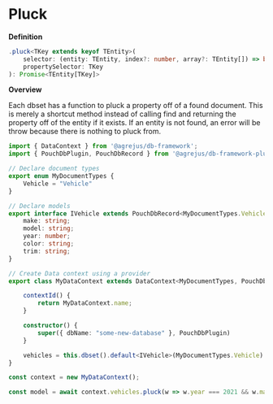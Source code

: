 # Pluck
**Definition**
```typescript
.pluck<TKey extends keyof TEntity>(
    selector: (entity: TEntity, index?: number, array?: TEntity[]) => boolean, 
    propertySelector: TKey
): Promise<TEntity[TKey]>
```

**Overview**

Each dbset has a function to pluck a property off of a found document. This is merely a shortcut method instead of calling find and returning the property off of the entity if it exists.  If an entity is not found, an error will be throw because there is nothing to pluck from.

```typescript
import { DataContext } from '@agrejus/db-framework';
import { PouchDbPlugin, PouchDbRecord } from '@agrejus/db-framework-plugin-pouchdb';

// Declare document types
export enum MyDocumentTypes {
    Vehicle = "Vehicle"
}

// Declare models
export interface IVehicle extends PouchDbRecord<MyDocumentTypes.Vehicle> {
    make: string;
    model: string;
    year: number;
    color: string;
    trim: string;
}

// Create Data context using a provider
export class MyDataContext extends DataContext<MyDocumentTypes, PouchDbRecord<MyDocumentTypes>, "_id" | "_rev"> {

    contextId() {
        return MyDataContext.name;
    }

    constructor() {
        super({ dbName: "some-new-database" }, PouchDbPlugin)
    }

    vehicles = this.dbset().default<IVehicle>(MyDocumentTypes.Vehicle).create();
}

const context = new MyDataContext();

const model = await context.vehicles.pluck(w => w.year === 2021 && w.make === "Honda" && w.color === "Black", "model");
```